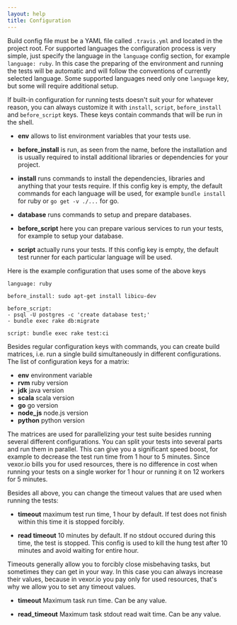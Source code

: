 ```yaml
---
layout: help
title: Configuration
---
```

Build config file must be a YAML file called ``.travis.yml`` and located in the project root.
For supported languages the configuration process is very simple, just specify the language
in the ``language`` config section, for example ``language: ruby``.
In this case the preparing of the environment and running the tests will be automatic and
will follow the conventions of currently selected language.
Some supported languages need only one ``language`` key, but some will require additional setup.

If built-in configuration for running tests doesn't suit your for whatever reason,
you can always customize it with ``install``, ``script``, ``before_install`` and ``before_script``
keys. These keys contain commands that will be run in the shell.


* __env__ allows to list environment variables that your tests use.

* __before_install__ is run, as seen from the name, before the installation and is usually
required to install additional libraries or dependencies for your project.

* __install__ runs commands to install the dependencies, libraries and anything that your tests require.
If this config key is empty, the default commands for each language will be used, for example
``bundle install`` for ruby or ``go get -v ./...`` for go.

* __database__ runs commands to setup and prepare databases.

* __before_script__ here you can prepare various services to run your tests, for example to setup your database.

* __script__ actually runs your tests. If this config key is empty, the default test runner for each
particular language will be used.

Here is the example configuration that uses some of the above keys

    language: ruby

    before_install: sudo apt-get install libicu-dev

    before_script:
    - psql -U postgres -c 'create database test;'
    - bundle exec rake db:migrate

    script: bundle exec rake test:ci


Besides regular configuration keys with commands, you can create build matrices,
i.e. run a single build simultaneously in different configurations.
The list of configuration keys for a matrix:

* __env__ environment variable
* __rvm__ ruby version
* __jdk__ java version
* __scala__ scala version
* __go__ go version
* __node_js__ node.js version
* __python__ python version

The matrices are used for parallelizing your test suite besides running several different configurations.
You can split your tests into several parts and run them in parallel.
This can give you a significant speed boost, for example to decrease the test run time
from 1 hour to 5 minutes.
Since vexor.io bills you for used resources, there is no difference in cost when
running your tests on a single worker for 1 hour or running it on 12 workers for 5 minutes.

Besides all above, you can change the timeout values that are used when running the tests:

* __timeout__ maximum test run time, 1 hour by default.
If test does not finish within this time it is stopped forcibly.

* __read timeout__ 10 minutes by default. If no stdout occured during this time, the test is stopped.
This config is used to kill the hung test after 10 minutes and avoid waiting for entire hour.

Timeouts generally allow you to forcibly close misbehaving tasks, but sometimes they can get in your way.
In this case you can always increase their values, because in vexor.io you pay only for used
resources, that's why we allow you to set any timeout values.

* __timeout__ Maximum task run time. Can be any value.

* __read_timeout__ Maximum task stdout read wait time. Can be any value.

